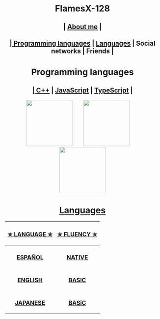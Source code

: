 <h1 align ="center"> FlamesX-128 </h1>

<h2 align ="center">
  | <a href="#AboutMe">About me</a> | 
</h2>

<a id="user-content-AboutMe" class="anchor" aria-hidden="true" href="#-AboutMe">

<h2 align ="center"> | <a href="#PL">Programming languages</a> | <a href="#LG">Languages</a> | Social networks | Friends |</h2>
  
<h1 align="center"> Programming languages </h1>
<a id="user-content-PL" class="anchor" aria-hidden="true" href="#-PL">
  
<h2 align="center">
  | <a href="https://es.wikipedia.org/wiki/Dev-C%2B%2B">C++</a> | <a href="https://es.wikipedia.org/wiki/JavaScript">JavaScript</a> | <a href="https://es.wikipedia.org/wiki/TypeScript">TypeScript</a> |
</h2>

<h5 align="center">
<img src="https://user-images.githubusercontent.com/78381898/106524536-521f5300-64a8-11eb-9a2a-c5b64f90d205.png" wight="150" height="150" />  ‍  ‍  ‍  ‍  ‍  ‍  ‍  ‍  ‍  ‍  <img src="https://user-images.githubusercontent.com/78381898/106524543-53e91680-64a8-11eb-9fe0-e3504c7fef66.png" wight="150" height="150" />  ‍  ‍  ‍  ‍  ‍  ‍  ‍  ‍  ‍  <img src="https://user-images.githubusercontent.com/78381898/106524548-5481ad00-64a8-11eb-8da6-8c8f2f476254.png" wight="150" height="150" />
</h5>

<a id="user-content-LG" class="anchor" aria-hidden="true" href="#-LG">
<h1 align="center"> Languages </h1>
  
  | <h3 align="center"> ✯ LANGUAGE ✯ </h3> | <h3 align="center"> ✯ FLUENCY ✯ </h3> |
  | -------- | ------- |
  | <h3 align="center"> ESPAÑOL </h3> | <h3 align="center"> NATIVE </h3> |
  | <h3 align="center"> ENGLISH </h3> | <h3 align="center"> BASIC </h3> |
  | <h3 align="center"> JAPANESE </h3> | <h3 align="center"> BASiC </h3> |
  
<!--
**FlamesX-128/FlamesX-128** is a ✨ _special_ ✨ repository because its `README.md` (this file) appears on your GitHub profile.

Here are some ideas to get you started:

- 🔭 I’m currently working on ...
- 🌱 I’m currently learning ...
- 👯 I’m looking to collaborate on ...
- 🤔 I’m looking for help with ...
- 💬 Ask me about ...
- 📫 How to reach me: ...
- 😄 Pronouns: ...
- ⚡ Fun fact: ...
-->
